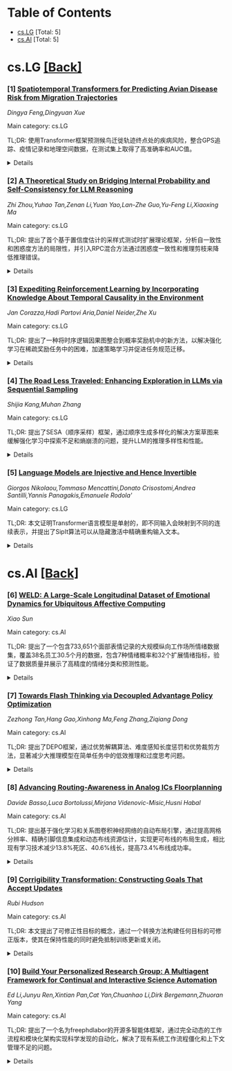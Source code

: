 <div id=toc></div>

# Table of Contents

- [cs.LG](#cs.LG) [Total: 5]
- [cs.AI](#cs.AI) [Total: 5]


<div id='cs.LG'></div>

# cs.LG [[Back]](#toc)

### [1] [Spatiotemporal Transformers for Predicting Avian Disease Risk from Migration Trajectories](https://arxiv.org/abs/2510.15254)
*Dingya Feng,Dingyuan Xue*

Main category: cs.LG

TL;DR: 使用Transformer框架预测候鸟迁徙轨迹终点处的疾病风险，整合GPS追踪、疫情记录和地理空间数据，在测试集上取得了高准确率和AUC值。


<details>
  <summary>Details</summary>
Motivation: 准确预测禽类疾病暴发对野生动物保护和公共卫生至关重要，需要开发能够捕捉候鸟迁徙模式与疾病传播关系的预测模型。

Method: 整合多源数据集（Movebank GPS追踪数据、WOAH疫情记录、GADM和Natural Earth地理空间数据），使用H3分层地理空间编码处理坐标，基于Transformer架构学习时空依赖关系来估计终点疾病风险。

Result: 在测试集上表现优异：准确率0.9821，AUC 0.9803，平均精度0.9299，F1分数0.8836（最优阈值下）。

Conclusion: Transformer架构在禽类疾病监测预警系统中具有巨大潜力，能够支持及时干预和预防策略的实施。

Abstract: Accurate forecasting of avian disease outbreaks is critical for wildlife
conservation and public health. This study presents a Transformer-based
framework for predicting the disease risk at the terminal locations of
migratory bird trajectories. We integrate multi-source datasets, including GPS
tracking data from Movebank, outbreak records from the World Organisation for
Animal Health (WOAH), and geospatial context from GADM and Natural Earth. The
raw coordinates are processed using H3 hierarchical geospatial encoding to
capture spatial patterns. The model learns spatiotemporal dependencies from
bird movement sequences to estimate endpoint disease risk. Evaluation on a
held-out test set demonstrates strong predictive performance, achieving an
accuracy of 0.9821, area under the ROC curve (AUC) of 0.9803, average precision
(AP) of 0.9299, and an F1-score of 0.8836 at the optimal threshold. These
results highlight the potential of Transformer architectures to support
early-warning systems for avian disease surveillance, enabling timely
intervention and prevention strategies.

</details>


### [2] [A Theoretical Study on Bridging Internal Probability and Self-Consistency for LLM Reasoning](https://arxiv.org/abs/2510.15444)
*Zhi Zhou,Yuhao Tan,Zenan Li,Yuan Yao,Lan-Zhe Guo,Yu-Feng Li,Xiaoxing Ma*

Main category: cs.LG

TL;DR: 提出了首个基于置信度估计的采样式测试时扩展理论框架，分析自一致性和困惑度方法的局限性，并引入RPC混合方法通过困惑度一致性和推理剪枝来降低推理错误。


<details>
  <summary>Details</summary>
Motivation: 采样式测试时扩展方法在实践中成功但理论基础不足，需要从置信度估计角度建立理论框架来分析现有方法的局限性。

Method: 提出RPC混合方法，包含两个关键组件：困惑度一致性（结合自一致性和困惑度优势）和推理剪枝（消除低概率推理路径）。

Result: 在7个基准数据集上的实验表明，RPC在保持与自一致性相当推理性能的同时，提升置信度可靠性并减少50%采样成本。

Conclusion: RPC方法通过理论指导的混合策略有效解决了现有方法的局限性，在降低推理错误方面具有强大潜力。

Abstract: Test-time scaling seeks to improve the reasoning performance of large
language models (LLMs) by adding computational resources. A prevalent approach
within the field is sampling-based test-time scaling methods, which enhance
reasoning by generating multiple reasoning paths for a given input during
inference. However, despite its practical success, the theoretical foundations
remain underexplored. In this paper, we provide the first theoretical framework
for analyzing sampling-based test-time scaling methods, grounded in the
perspective of confidence estimation. Based on the framework, we analyze two
dominant paradigms: self-consistency and perplexity, and reveal key
limitations: self-consistency suffers from high estimation error while
perplexity exhibits substantial modeling error and possible degradation of the
estimation error convergence. To address these limitations, we introduce RPC, a
hybrid method that leverages our theoretical insights through two key
components: Perplexity Consistency and Reasoning Pruning. Perplexity
Consistency combines the strengths of self-consistency and perplexity, boosting
the convergence rate of estimation error from linear to exponential while
preserving model error. Reasoning Pruning prevents degradation by eliminating
low-probability reasoning paths. Both theoretical analysis and empirical
results across seven benchmark datasets demonstrate that RPC has a strong
potential for reducing reasoning error. Notably, RPC achieves reasoning
performance comparable to self-consistency while not only enhancing confidence
reliability but also reducing sampling costs by 50%. The code and resources are
available at https://wnjxyk.github.io/RPC.

</details>


### [3] [Expediting Reinforcement Learning by Incorporating Knowledge About Temporal Causality in the Environment](https://arxiv.org/abs/2510.15456)
*Jan Corazza,Hadi Partovi Aria,Daniel Neider,Zhe Xu*

Main category: cs.LG

TL;DR: 提出了一种将时序逻辑因果图整合到概率奖励机中的新方法，以解决强化学习在稀疏奖励任务中的困难，加速策略学习并促进任务规范迁移。


<details>
  <summary>Details</summary>
Motivation: 强化学习在稀疏奖励且依赖复杂环境事件序列的任务中表现不佳，而概率奖励机虽然能捕捉奖励信号的时间依赖性，但难以手动修改和设计，阻碍了利用高层因果知识和跨领域迁移。

Method: 将时序逻辑因果图整合到概率奖励机中，利用因果信息来改进奖励形式化，从而加速策略学习。

Result: 提供了方法收敛到最优策略的理论结果，并通过实验验证了其有效性。

Conclusion: 所提出的方法能够有效利用因果信息，加速强化学习策略学习，并促进任务规范在不同环境间的迁移。

Abstract: Reinforcement learning (RL) algorithms struggle with learning optimal
policies for tasks where reward feedback is sparse and depends on a complex
sequence of events in the environment. Probabilistic reward machines (PRMs) are
finite-state formalisms that can capture temporal dependencies in the reward
signal, along with nondeterministic task outcomes. While special RL algorithms
can exploit this finite-state structure to expedite learning, PRMs remain
difficult to modify and design by hand. This hinders the already difficult
tasks of utilizing high-level causal knowledge about the environment, and
transferring the reward formalism into a new domain with a different causal
structure. This paper proposes a novel method to incorporate causal information
in the form of Temporal Logic-based Causal Diagrams into the reward formalism,
thereby expediting policy learning and aiding the transfer of task
specifications to new environments. Furthermore, we provide a theoretical
result about convergence to optimal policy for our method, and demonstrate its
strengths empirically.

</details>


### [4] [The Road Less Traveled: Enhancing Exploration in LLMs via Sequential Sampling](https://arxiv.org/abs/2510.15502)
*Shijia Kang,Muhan Zhang*

Main category: cs.LG

TL;DR: 提出了SESA（顺序采样）框架，通过顺序生成多样化的解决方案草图来缓解强化学习中探索不足和熵崩溃的问题，提升LLM的推理多样性和性能。


<details>
  <summary>Details</summary>
Motivation: 传统强化学习在提升大语言模型推理能力时存在探索有限和熵崩溃问题，模型倾向于利用狭窄的解决方案集，导致采样多样性丧失，阻碍性能进一步提升。

Method: SESA框架采用顺序采样方法，首先生成多样化的解决方案草图，然后将其扩展为完整的推理路径。通过将每个新输出条件化于先前输出，确保更广泛的探索。

Result: 在合成任务中，顺序采样在路径多样性和从崩溃中恢复方面始终优于传统RL方法。在三个智能体基准测试中，SESA将成功率分别提升了+0.25、+0.42和+0.07（相比基线RL最高达211%的相对改进）。

Conclusion: SESA为探索提供了一种结构化方法，为RL训练的大语言模型实现更有效和多样化的推理铺平了道路。

Abstract: Reinforcement learning (RL) has been pivotal in enhancing the reasoning
capabilities of large language models (LLMs), but it often suffers from limited
exploration and entropy collapse, where models exploit a narrow set of
solutions, leading to a loss of sampling diversity and subsequently preventing
RL from further improving performance. This issue is exacerbated in parallel
sampling methods, where multiple outputs are drawn from the same distribution,
potentially causing the model to converge to similar solutions. We propose
SESA, a novel SEquential SAmpling framework that mitigates this challenge by
generating diverse solution sketches sequentially before expanding them into
full reasoning paths. This approach ensures broader exploration by conditioning
each new output on previous ones, promoting diversity throughout the process
and preventing policy collapse. Our experiments on a synthetic task show that
sequential sampling consistently outperforms traditional RL methods in terms of
path diversity and recovery from collapse. Further evaluations on real-world
tasks demonstrate that SESA improves both the exploration of valid strategies
and the overall performance of LLMs. On three agent benchmarks, SESA lifts
success rates by $+0.25$, $+0.42$, and $+0.07$ absolute over the base model (up
to an additional $211\%$ relative improvement over baseline RL), underscoring
its exploration advantage. This work introduces a structured approach to
exploration, paving the way for more effective and diverse reasoning in
RL-trained LLMs. Our code is released at https://github.com/MuLabPKU/sesa.

</details>


### [5] [Language Models are Injective and Hence Invertible](https://arxiv.org/abs/2510.15511)
*Giorgos Nikolaou,Tommaso Mencattini,Donato Crisostomi,Andrea Santilli,Yannis Panagakis,Emanuele Rodola'*

Main category: cs.LG

TL;DR: 本文证明Transformer语言模型是单射的，即不同输入会映射到不同的连续表示，并提出了SipIt算法可以从隐藏激活中精确重构输入文本。


<details>
  <summary>Details</summary>
Motivation: 挑战传统观点，即Transformer组件（如非线性激活和归一化）的非单射性会阻止从模型表示中精确恢复输入。

Method: 1. 数学证明Transformer语言模型在初始化和训练过程中保持单射性；2. 在六个最先进语言模型上进行数十亿次碰撞测试；3. 提出SipIt算法实现高效精确的输入重构。

Result: 理论证明和实验验证均表明Transformer语言模型是单射的，没有观察到碰撞；SipIt算法能够在线性时间内精确重构输入文本。

Conclusion: 单射性是语言模型的基本且可利用的特性，对透明度、可解释性和安全部署具有直接意义。

Abstract: Transformer components such as non-linear activations and normalization are
inherently non-injective, suggesting that different inputs could map to the
same output and prevent exact recovery of the input from a model's
representations. In this paper, we challenge this view. First, we prove
mathematically that transformer language models mapping discrete input
sequences to their corresponding sequence of continuous representations are
injective and therefore lossless, a property established at initialization and
preserved during training. Second, we confirm this result empirically through
billions of collision tests on six state-of-the-art language models, and
observe no collisions. Third, we operationalize injectivity: we introduce
SipIt, the first algorithm that provably and efficiently reconstructs the exact
input text from hidden activations, establishing linear-time guarantees and
demonstrating exact invertibility in practice. Overall, our work establishes
injectivity as a fundamental and exploitable property of language models, with
direct implications for transparency, interpretability, and safe deployment.

</details>


<div id='cs.AI'></div>

# cs.AI [[Back]](#toc)

### [6] [WELD: A Large-Scale Longitudinal Dataset of Emotional Dynamics for Ubiquitous Affective Computing](https://arxiv.org/abs/2510.15221)
*Xiao Sun*

Main category: cs.AI

TL;DR: 提出了一个包含733,651个面部表情记录的大规模纵向工作场所情绪数据集，覆盖38名员工30.5个月的数据，包含7种情绪概率和32个扩展情绪指标，验证了数据质量并展示了高精度的情绪分类和预测性能。


<details>
  <summary>Details</summary>
Motivation: 解决真实工作环境中大规模、纵向情绪识别数据集稀缺的问题，特别是在自然环境中收集长期情绪数据的挑战。

Method: 在真实办公环境中收集38名员工30.5个月的面部表情数据，使用深度学习进行面部表情识别，生成7种情绪概率，并计算32个扩展情绪指标。

Result: 数据集成功复制了已知心理模式（周末效应：+192%效价改善，p<0.001），员工流失预测AUC=1.0，基线实验情绪分类准确率91.2%，效价预测R2=0.84。

Conclusion: 这是目前公开可用的最大、最长的纵向工作场所情绪数据集，为情绪识别、情感动态建模、情绪传染、流失预测和情绪感知系统设计等研究提供了重要资源。

Abstract: Automated emotion recognition in real-world workplace settings remains a
challenging problem in affective computing due to the scarcity of large-scale,
longitudinal datasets collected in naturalistic environments. We present a
novel dataset comprising 733,651 facial expression records from 38 employees
collected over 30.5 months (November 2021 to May 2024) in an authentic office
environment. Each record contains seven emotion probabilities (neutral, happy,
sad, surprised, fear, disgusted, angry) derived from deep learning-based facial
expression recognition, along with comprehensive metadata including job roles,
employment outcomes, and personality traits. The dataset uniquely spans the
COVID-19 pandemic period, capturing emotional responses to major societal
events including the Shanghai lockdown and policy changes. We provide 32
extended emotional metrics computed using established affective science
methods, including valence, arousal, volatility, predictability, inertia, and
emotional contagion strength. Technical validation demonstrates high data
quality through successful replication of known psychological patterns (weekend
effect: +192% valence improvement, p < 0.001; diurnal rhythm validated) and
perfect predictive validity for employee turnover (AUC=1.0). Baseline
experiments using Random Forest and LSTM models achieve 91.2% accuracy for
emotion classification and R2 = 0.84 for valence prediction. This is the
largest and longest longitudinal workplace emotion dataset publicly available,
enabling research in emotion recognition, affective dynamics modeling,
emotional contagion, turnover prediction, and emotion-aware system design.

</details>


### [7] [Towards Flash Thinking via Decoupled Advantage Policy Optimization](https://arxiv.org/abs/2510.15374)
*Zezhong Tan,Hang Gao,Xinhong Ma,Feng Zhang,Ziqiang Dong*

Main category: cs.AI

TL;DR: 提出了DEPO框架，通过优势解耦算法、难度感知长度惩罚和优势裁剪方法，显著减少大推理模型在简单任务中的低效推理和过度思考问题。


<details>
  <summary>Details</summary>
Motivation: 现有强化学习算法虽然提高了模型准确性，但存在响应过长和过度思考问题，导致推理延迟和计算消耗增加，特别是在简单任务中。

Method: DEPO框架包含三个核心组件：优势解耦算法指导减少低效token；难度感知长度惩罚降低响应总长度；优势裁剪方法防止策略优化偏差。

Result: 在DeepSeek-Distill-Qwen-7B和1.5B模型上，DEPO将序列长度减少39%，减少低效token中的过度推理路径，同时在整体准确率上优于基础模型。

Conclusion: DEPO框架能有效减少大推理模型的低效推理，在保持准确性的同时显著降低计算消耗和推理延迟。

Abstract: Recent Large Reasoning Models (LRMs) have achieved remarkable performance in
solving complex problems via supervised fine-tuning (SFT) and reinforcement
learning (RL). Although existing RL algorithms significantly enhance model
accuracy, they still suffer from excessively lengthy responses and overthinking
issues, resulting in increased inference latency and computational consumption,
especially for simple tasks that require minimal reasoning. To address this, we
propose a novel RL framework, DEPO, to reduce inefficient reasoning for models.
Our method mainly consists of three core components: (1) an innovative
advantage decoupled algorithm to guide model reduction of inefficient tokens;
(2) a difficulty-aware length penalty to lower the overall length of model
responses; (3) an advantage clipping method to prevent bias in policy
optimization. In our experiments, applied to DeepSeek-Distill-Qwen-7B and
DeepSeek-Distill-Qwen-1.5B as base models, DEPO achieves a significant
reduction in sequence length by 39% and reduces excessive reasoning paths in
inefficient tokens, while outperforming the base model in overall accuracy.

</details>


### [8] [Advancing Routing-Awareness in Analog ICs Floorplanning](https://arxiv.org/abs/2510.15387)
*Davide Basso,Luca Bortolussi,Mirjana Videnovic-Misic,Husni Habal*

Main category: cs.AI

TL;DR: 提出基于强化学习和关系图卷积神经网络的自动布局引擎，通过提高网格分辨率、精确引脚信息集成和动态布线资源估计，实现更可布线的布局生成，相比现有学习技术减少13.8%死区、40.6%线长，提高73.4%布线成功率。


<details>
  <summary>Details</summary>
Motivation: 解决模拟集成电路布局中由于电气约束和问题特定约束的严格要求，以及布局规划与布线步骤的相互依赖，导致机器学习技术应用受限的问题，满足布局工程师对路由感知布局解决方案的需求。

Method: 使用强化学习和关系图卷积神经网络构建自动布局引擎，结合提高网格分辨率、精确引脚信息集成和动态布线资源估计技术，平衡布线效率和面积效率。

Result: 在模拟环境中评估布局和布线效果，相比过去基于学习的最先进技术，实现13.8%死区减少、40.6%线长减少和73.4%布线成功率提升。

Conclusion: 该方法能够满足工业标准，通过路由感知的布局规划有效解决模拟集成电路布局中的关键挑战，显著提升布局质量。

Abstract: The adoption of machine learning-based techniques for analog integrated
circuit layout, unlike its digital counterpart, has been limited by the
stringent requirements imposed by electric and problem-specific constraints,
along with the interdependence of floorplanning and routing steps. In this
work, we address a prevalent concern among layout engineers regarding the need
for readily available routing-aware floorplanning solutions. To this extent, we
develop an automatic floorplanning engine based on reinforcement learning and
relational graph convolutional neural network specifically tailored to
condition the floorplan generation towards more routable outcomes. A
combination of increased grid resolution and precise pin information
integration, along with a dynamic routing resource estimation technique, allows
balancing routing and area efficiency, eventually meeting industrial standards.
When analyzing the place and route effectiveness in a simulated environment,
the proposed approach achieves a 13.8% reduction in dead space, a 40.6%
reduction in wirelength and a 73.4% increase in routing success when compared
to past learning-based state-of-the-art techniques.

</details>


### [9] [Corrigibility Transformation: Constructing Goals That Accept Updates](https://arxiv.org/abs/2510.15395)
*Rubi Hudson*

Main category: cs.AI

TL;DR: 本文提出了可修正性目标的概念，通过一个转换方法构建任何目标的可修正版本，使其在保持性能的同时避免抵制训练更新或关闭。


<details>
  <summary>Details</summary>
Motivation: AI在训练过程中不应抵制目标更新，但部分学习的目标往往会激励AI避免进一步更新。可修正性对于训练收敛、纠正错误和适应人类偏好变化至关重要。

Method: 引入形式化定义，提出一个转换方法，通过条件奖励预测构建可修正目标版本，并可递归扩展到新创建的代理。

Result: 两个网格世界实验证明可修正目标可以有效学习并产生期望行为。

Conclusion: 该方法能够构建既具有竞争力又保持可修正性的目标，解决了现有文献中的空白。

Abstract: For an AI's training process to successfully impart a desired goal, it is
important that the AI does not attempt to resist the training. However,
partially learned goals will often incentivize an AI to avoid further goal
updates, as most goals are better achieved by an AI continuing to pursue them.
We say that a goal is corrigible if it does not incentivize taking actions that
avoid proper goal updates or shutdown. In addition to convergence in training,
corrigibility also allows for correcting mistakes and changes in human
preferences, which makes it a crucial safety property. Despite this, the
existing literature does not include specifications for goals that are both
corrigible and competitive with non-corrigible alternatives. We provide a
formal definition for corrigibility, then introduce a transformation that
constructs a corrigible version of any goal that can be made corrigible,
without sacrificing performance. This is done by myopically eliciting
predictions of reward conditional on costlessly preventing updates, which then
also determine the reward when updates are accepted. The transformation can be
modified to recursively extend corrigibility to any new agents created by
corrigible agents, and to prevent agents from deliberately modifying their
goals. Two gridworld experiments demonstrate that these corrigible goals can be
learned effectively, and that they lead to the desired behavior.

</details>


### [10] [Build Your Personalized Research Group: A Multiagent Framework for Continual and Interactive Science Automation](https://arxiv.org/abs/2510.15624)
*Ed Li,Junyu Ren,Xintian Pan,Cat Yan,Chuanhao Li,Dirk Bergemann,Zhuoran Yang*

Main category: cs.AI

TL;DR: 提出了一个名为freephdlabor的开源多智能体框架，通过完全动态的工作流程和模块化架构实现科学发现的自动化，解决了现有系统工作流程僵化和上下文管理不足的问题。


<details>
  <summary>Details</summary>
Motivation: 现有科学发现自动化系统存在两个根本限制：僵化的预编程工作流程无法适应中间发现，以及不充分的上下文管理阻碍长期研究。

Method: 采用完全动态工作流程（由实时智能体推理决定）、模块化架构（允许用户修改、添加或删除智能体）、自动上下文压缩、基于工作空间的通信、跨会话内存持久化和非阻塞人工干预机制。

Result: 该框架将自动化研究从孤立的单次尝试转变为持续研究计划，能够系统性地基于先前探索并整合人类反馈。

Conclusion: 通过提供构建可定制协同科学家系统的架构原则和实际实现，这项工作旨在促进自动化研究在科学领域的更广泛采用，使从业者能够部署交互式多智能体系统来自主进行端到端研究。

Abstract: The automation of scientific discovery represents a critical milestone in
Artificial Intelligence (AI) research. However, existing agentic systems for
science suffer from two fundamental limitations: rigid, pre-programmed
workflows that cannot adapt to intermediate findings, and inadequate context
management that hinders long-horizon research. We present
\texttt{freephdlabor}, an open-source multiagent framework featuring
\textit{fully dynamic workflows} determined by real-time agent reasoning and a
\coloremph{\textit{modular architecture}} enabling seamless customization --
users can modify, add, or remove agents to address domain-specific
requirements. The framework provides comprehensive infrastructure including
\textit{automatic context compaction}, \textit{workspace-based communication}
to prevent information degradation, \textit{memory persistence} across
sessions, and \textit{non-blocking human intervention} mechanisms. These
features collectively transform automated research from isolated, single-run
attempts into \textit{continual research programs} that build systematically on
prior explorations and incorporate human feedback. By providing both the
architectural principles and practical implementation for building customizable
co-scientist systems, this work aims to facilitate broader adoption of
automated research across scientific domains, enabling practitioners to deploy
interactive multiagent systems that autonomously conduct end-to-end research --
from ideation through experimentation to publication-ready manuscripts.

</details>

